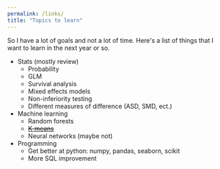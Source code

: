 ```yaml
---
permalink: /links/
title: "Topics to learn"
---
```


So I have a lot of goals and not a lot of time. Here's a list of things that I want to learn in the next year or so.

* Stats (mostly review)  
  - Probability
  - GLM
  - Survival analysis
  - Mixed effects models
  - Non-inferiority testing
  - Different measures of difference (ASD, SMD, ect.)
* Machine learning
  - Random forests
  - [~~K-means~~](https://svenhalvorson.github.io/party_page/portfolio/k_means)
  - Neural networks (maybe not)
* Programming
  - Get better at python: numpy, pandas, seaborn, scikit
  - More SQL improvement
